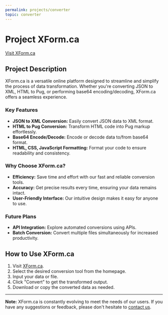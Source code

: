 ```yaml
---
permalink: projects/converter
topic: converter
---
```

# Project XForm.ca

[Visit XForm.ca](https://xform.ca)

## Project Description

XForm.ca is a versatile online platform designed to streamline and simplify the process of data transformation. Whether you're converting JSON to XML, HTML to Pug, or performing base64 encoding/decoding, XForm.ca offers a seamless experience.

### Key Features

- **JSON to XML Conversion:** Easily convert JSON data to XML format.
- **HTML to Pug Conversion:** Transform HTML code into Pug markup effortlessly.
- **Base64 Encode/Decode:** Encode or decode data to/from base64 format.
- **HTML, CSS, JavaScript Formatting:** Format your code to ensure readability and consistency.

### Why Choose XForm.ca?

- **Efficiency:** Save time and effort with our fast and reliable conversion tools.
- **Accuracy:** Get precise results every time, ensuring your data remains intact.
- **User-Friendly Interface:** Our intuitive design makes it easy for anyone to use.

### Future Plans

- **API Integration:** Explore automated conversions using APIs.
- **Batch Conversion:** Convert multiple files simultaneously for increased productivity.

## How to Use XForm.ca

1. Visit [XForm.ca](https://xform.ca).
2. Select the desired conversion tool from the homepage.
3. Input your data or file.
4. Click "Convert" to get the transformed output.
5. Download or copy the converted data as needed.

---

**Note:** XForm.ca is constantly evolving to meet the needs of our users. If you have any suggestions or feedback, please don't hesitate to [contact us](mailto:info@xform.ca).
